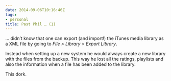 ```yaml
---
date: 2014-09-06T10:16:46Z
tags:
- personal
title: Past Phil … (1)
---
```


… didn’t know that one can export (and import!) the iTunes media library as a XML file by going to *File > Library > Export Library*.

Instead when setting up a new system he would always create a new library with the files from the backup. This way he lost all the ratings, playlists and also the information when a file has been added to the library.

This dork.

